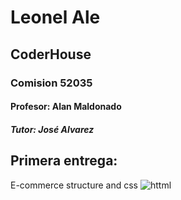 # Leonel Ale

## CoderHouse
### Comision  52035
#### Profesor: Alan Maldonado 
##### Tutor: José Alvarez

## Primera entrega:
E-commerce structure and css 
![httml](https://en.wikipedia.org/wiki/File:HTML5_logo_and_wordmark.svg)
